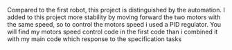 Compared to the first robot, this project is distinguished by the automation.
I added to this project more stability by moving forward the two motors with the same speed, so to control the motors speed i used a PID regulator. You will find my motors speed control code in the first code than i combined it with my main code which response to the specification tasks
